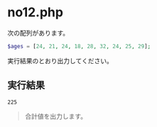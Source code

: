 # no12.php

次の配列があります。

```php
$ages = [24, 21, 24, 18, 28, 32, 24, 25, 29];
```

実行結果のとおり出力してください。

## 実行結果

```
225
```

> 合計値を出力します。
